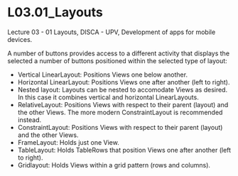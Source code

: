 # L03.01_Layouts
Lecture 03 - 01 Layouts, DISCA - UPV, Development of apps for mobile devices.

A number of buttons provides access to a different activity that displays the selected a number of buttons positioned within the selected type of layout:
- Vertical LinearLayout: Positions Views one below another.
- Horizontal LinearLayout: Positions Views one after another (left to right).
- Nested layout: Layouts can be nested to accomodate Views as desired. In this case it combines vertical and horizontal LinearLayouts.
- RelativeLayout: Positions Views with respect to their parent (layout) and the other Views. The more modern ConstraintLayout is recommended instead.
- ConstraintLayout: Positions Views with respect to their parent (layout) and the other Views.
- FrameLayout: Holds just one View.
- TableLayout: Holds TableRows that position Views one after another (left to right).
- Gridlayout: Holds Views within a grid pattern (rows and columns).

